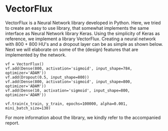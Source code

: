 # VectorFlux
VectorFlux is a Neural Network library developed in Python. Here, we tried to create an easy to use library, that somewhat implements the same interface as Neural Network library Keras. Using the simplicity of Keras as reference, we implement a library VectorFlux. Creating a neural network with 800 + 800 HU's and a dropout layer can be as simple as shown below. Next we will elaborate on some of the (design) features that are implemented by the network.

```
vf = VectorFlux()
vf.add(Dense(800, activation='sigmoid', input_shape=784, optimizer='ADAM'))
vf.add(Dropout(0.5, input_shape=800))
vf.add(Dense(800, activation='sigmoid', input_shape=800, optimizer='ADAM'))
vf.add(Dense(10, activation='sigmoid', input_shape=800, optimizer='ADAM'))

vf.train(x_train, y_train, epochs=100000, alpha=0.001, mini_batch_size=130)
```

For more information about the library, we kindly refer to the accompanied report.
